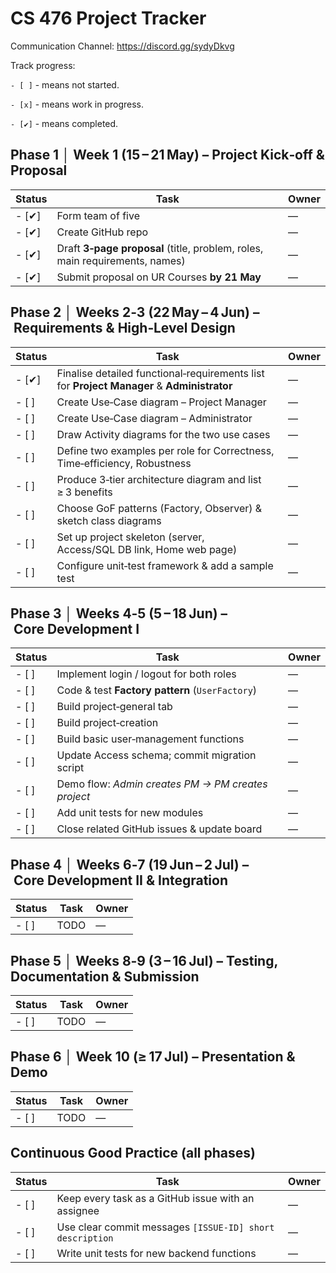 # CS 476 Project Tracker

Communication Channel: https://discord.gg/sydyDkvg

Track progress:

 `- [ ]` - means not started.
 
 `- [x]`  - means work in progress.
 
 `- [✔]` - means completed.


## Phase 1 │ Week 1 (15 – 21 May) – Project Kick‑off & Proposal
| Status | Task | Owner |
|--------|------|-------|
| - [✔] | Form team of five | — |
| - [✔] | Create GitHub repo | — |
| - [✔] | Draft **3‑page proposal** (title, problem, roles, main requirements, names) | — |
| - [✔] | Submit proposal on UR Courses **by 21 May** | — |

## Phase 2 │ Weeks 2‑3 (22 May – 4 Jun) – Requirements & High‑Level Design
| Status | Task | Owner |
|--------|------|-------|
| - [✔] | Finalise detailed functional‑requirements list for **Project Manager** & **Administrator** | — |
| - [ ] | Create Use‑Case diagram – Project Manager | — |
| - [ ] | Create Use‑Case diagram – Administrator | — |
| - [ ] | Draw Activity diagrams for the two use cases | — |
| - [ ] | Define two  examples per role for Correctness, Time‑efficiency, Robustness | — |
| - [ ] | Produce 3‑tier architecture diagram and list ≥ 3 benefits | — |
| - [ ] | Choose GoF patterns (Factory, Observer) & sketch class diagrams | — |
| - [ ] | Set up project skeleton (server, Access/SQL DB link, Home web page) | — |
| - [ ] | Configure unit‑test framework & add a sample test | — |

## Phase 3 │ Weeks 4‑5 (5 – 18 Jun) – Core Development I
| Status | Task | Owner |
|--------|------|-------|
| - [ ] | Implement login / logout for both roles | — |
| - [ ] | Code & test **Factory pattern** (`UserFactory`) | — |
| - [ ] | Build project‑general tab | — |
| - [ ] | Build project‑creation | — |
| - [ ] | Build basic user‑management functions | — |
| - [ ] | Update Access schema; commit migration script | — |
| - [ ] | Demo flow: *Admin creates PM → PM creates project* | — |
| - [ ] | Add unit tests for new modules | — |
| - [ ] | Close related GitHub issues & update board | — |

## Phase 4 │ Weeks 6‑7 (19 Jun – 2 Jul) – Core Development II & Integration
| Status | Task | Owner |
|--------|------|-------|
| - [ ] | TODO | — |

## Phase 5 │ Weeks 8‑9 (3 – 16 Jul) – Testing, Documentation & Submission
| Status | Task | Owner |
|--------|------|-------|
| - [ ] | TODO | — |

## Phase 6 │ Week 10 (≥ 17 Jul) – Presentation & Demo
| Status | Task | Owner |
|--------|------|-------|
| - [ ] | TODO | — ||

## Continuous Good Practice (all phases)
| Status | Task | Owner |
|--------|------|-------|
| - [ ] | Keep every task as a GitHub issue with an assignee | — |
| - [ ] | Use clear commit messages `[ISSUE-ID] short description` | — |
| - [ ] | Write unit tests for new backend functions | — |

